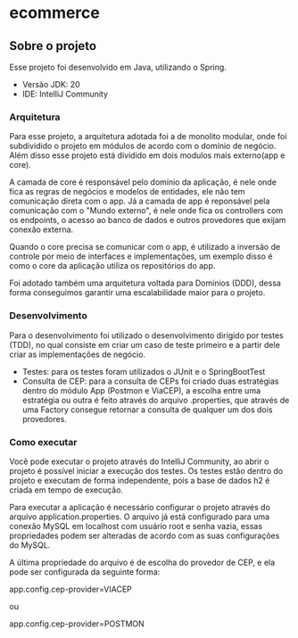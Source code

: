 # ecommerce

## Sobre o projeto
Esse projeto foi desenvolvido em Java, utilizando o Spring.

- Versão JDK: 20
- IDE: IntelliJ Community

### Arquitetura
Para esse projeto, a arquitetura adotada foi a de monolito modular, onde foi subdividido o projeto em módulos de acordo com o domínio de negócio. Além disso esse projeto está dividido em dois modulos mais externo(app e core).

A camada de core é responsável pelo domínio da aplicação, é nele onde fica as regras de negócios e modelos de entidades, ele não tem comunicação direta com o app.
Já a camada de app é reponsável pela comunicação com o "Mundo externo", é nele onde fica os controllers com os endpoints, o acesso ao banco de dados e outros provedores que exijam conexão externa. 

Quando o core precisa se comunicar com o app, é utilizado a inversão de controle por meio de interfaces e implementações, um exemplo disso é como o core da aplicação utiliza os repositórios do app.

Foi adotado também uma arquitetura voltada para Domínios (DDD), dessa forma conseguimos garantir uma escalabilidade maior para o projeto.

### Desenvolvimento
Para o desenvolvimento foi utilizado o desenvolvimento dirigido por testes (TDD), no qual consiste em criar um caso de teste primeiro e a partir dele criar as implementações de negócio.

- Testes: para os testes foram utilizados o JUnit e o SpringBootTest
- Consulta de CEP: para a consulta de CEPs foi criado duas estratégias dentro do módulo App (Postmon e ViaCEP), a escolha entre uma estratégia ou outra é feito através do arquivo .properties, que através de uma Factory consegue retornar a consulta de qualquer um dos dois provedores.

### Como executar
Você pode executar o projeto através do IntelliJ Community, ao abrir o projeto é possível iniciar a execução dos testes. Os testes estão dentro do projeto e executam de forma independente, pois a base de dados h2 é criada em tempo de execução.

Para executar a aplicação é necessário configurar o projeto através do arquivo application.properties. O arquivo já está configurado para uma conexão MySQL em localhost com usuário root e senha vazia, essas propriedades podem ser alteradas de acordo com as suas configurações do MySQL.

A última propriedade do arquivo é de escolha do provedor de CEP, e ela pode ser configurada da seguinte forma:

app.config.cep-provider=VIACEP

ou 

app.config.cep-provider=POSTMON



